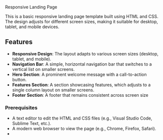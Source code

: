  Responsive Landing Page

This is a basic responsive landing page template built using HTML and CSS. The design adjusts for different screen sizes, making it suitable for desktop, tablet, and mobile devices.

## Features
- **Responsive Design**: The layout adapts to various screen sizes (desktop, tablet, and mobile).
- **Navigation Bar**: A simple, horizontal navigation bar that switches to a vertical list on smaller screens.
- **Hero Section**: A prominent welcome message with a call-to-action button.
- **Features Section**: A section showcasing features, which adjusts to a single column layout on smaller screens.
- **Footer Section**: A footer that remains consistent across screen size
### Prerequisites
- A text editor to edit the HTML and CSS files (e.g., Visual Studio Code, Sublime Text, etc.).
- A modern web browser to view the page (e.g., Chrome, Firefox, Safari).
- 
